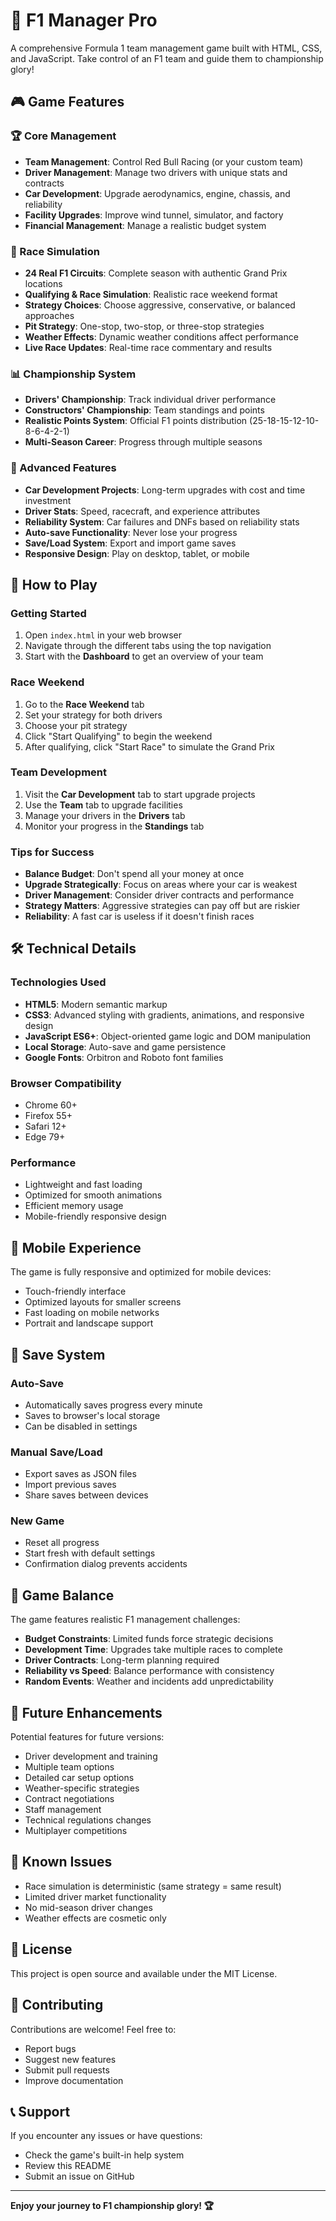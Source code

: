 # 🏁 F1 Manager Pro

A comprehensive Formula 1 team management game built with HTML, CSS, and JavaScript. Take control of an F1 team and guide them to championship glory!

## 🎮 Game Features

### 🏆 Core Management
- **Team Management**: Control Red Bull Racing (or your custom team)
- **Driver Management**: Manage two drivers with unique stats and contracts
- **Car Development**: Upgrade aerodynamics, engine, chassis, and reliability
- **Facility Upgrades**: Improve wind tunnel, simulator, and factory
- **Financial Management**: Manage a realistic budget system

### 🏁 Race Simulation
- **24 Real F1 Circuits**: Complete season with authentic Grand Prix locations
- **Qualifying & Race Simulation**: Realistic race weekend format
- **Strategy Choices**: Choose aggressive, conservative, or balanced approaches
- **Pit Strategy**: One-stop, two-stop, or three-stop strategies
- **Weather Effects**: Dynamic weather conditions affect performance
- **Live Race Updates**: Real-time race commentary and results

### 📊 Championship System
- **Drivers' Championship**: Track individual driver performance
- **Constructors' Championship**: Team standings and points
- **Realistic Points System**: Official F1 points distribution (25-18-15-12-10-8-6-4-2-1)
- **Multi-Season Career**: Progress through multiple seasons

### 🔧 Advanced Features
- **Car Development Projects**: Long-term upgrades with cost and time investment
- **Driver Stats**: Speed, racecraft, and experience attributes
- **Reliability System**: Car failures and DNFs based on reliability stats
- **Auto-save Functionality**: Never lose your progress
- **Save/Load System**: Export and import game saves
- **Responsive Design**: Play on desktop, tablet, or mobile

## 🚀 How to Play

### Getting Started
1. Open `index.html` in your web browser
2. Navigate through the different tabs using the top navigation
3. Start with the **Dashboard** to get an overview of your team

### Race Weekend
1. Go to the **Race Weekend** tab
2. Set your strategy for both drivers
3. Choose your pit strategy
4. Click "Start Qualifying" to begin the weekend
5. After qualifying, click "Start Race" to simulate the Grand Prix

### Team Development
1. Visit the **Car Development** tab to start upgrade projects
2. Use the **Team** tab to upgrade facilities
3. Manage your drivers in the **Drivers** tab
4. Monitor your progress in the **Standings** tab

### Tips for Success
- **Balance Budget**: Don't spend all your money at once
- **Upgrade Strategically**: Focus on areas where your car is weakest
- **Driver Management**: Consider driver contracts and performance
- **Strategy Matters**: Aggressive strategies can pay off but are riskier
- **Reliability**: A fast car is useless if it doesn't finish races

## 🛠️ Technical Details

### Technologies Used
- **HTML5**: Modern semantic markup
- **CSS3**: Advanced styling with gradients, animations, and responsive design
- **JavaScript ES6+**: Object-oriented game logic and DOM manipulation
- **Local Storage**: Auto-save and game persistence
- **Google Fonts**: Orbitron and Roboto font families

### Browser Compatibility
- Chrome 60+
- Firefox 55+
- Safari 12+
- Edge 79+

### Performance
- Lightweight and fast loading
- Optimized for smooth animations
- Efficient memory usage
- Mobile-friendly responsive design

## 📱 Mobile Experience

The game is fully responsive and optimized for mobile devices:
- Touch-friendly interface
- Optimized layouts for smaller screens
- Fast loading on mobile networks
- Portrait and landscape support

## 💾 Save System

### Auto-Save
- Automatically saves progress every minute
- Saves to browser's local storage
- Can be disabled in settings

### Manual Save/Load
- Export saves as JSON files
- Import previous saves
- Share saves between devices

### New Game
- Reset all progress
- Start fresh with default settings
- Confirmation dialog prevents accidents

## 🎯 Game Balance

The game features realistic F1 management challenges:
- **Budget Constraints**: Limited funds force strategic decisions
- **Development Time**: Upgrades take multiple races to complete
- **Driver Contracts**: Long-term planning required
- **Reliability vs Speed**: Balance performance with consistency
- **Random Events**: Weather and incidents add unpredictability

## 🔮 Future Enhancements

Potential features for future versions:
- Driver development and training
- Multiple team options
- Detailed car setup options
- Weather-specific strategies
- Contract negotiations
- Staff management
- Technical regulations changes
- Multiplayer competitions

## 🐛 Known Issues

- Race simulation is deterministic (same strategy = same result)
- Limited driver market functionality
- No mid-season driver changes
- Weather effects are cosmetic only

## 📄 License

This project is open source and available under the MIT License.

## 🤝 Contributing

Contributions are welcome! Feel free to:
- Report bugs
- Suggest new features
- Submit pull requests
- Improve documentation

## 📞 Support

If you encounter any issues or have questions:
- Check the game's built-in help system
- Review this README
- Submit an issue on GitHub

---

**Enjoy your journey to F1 championship glory! 🏆**
